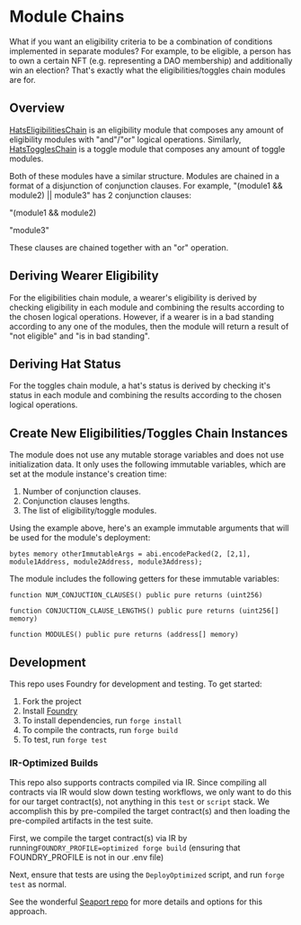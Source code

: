 # Module Chains

What if you want an eligibility criteria to be a combination of conditions implemented in separate modules? For example, to be eligible, a person has to own a certain NFT (e.g. representing a DAO membership) and additionally win an election? That's exactly what the eligibilities/toggles chain modules are for.

## Overview

[HatsEligibilitiesChain](https://github.com/Hats-Protocol/chain-modules/blob/main/src/HatsEligibilitiesChain.sol) is an eligibility module that composes any amount of eligibility modules with "and"/"or" logical operations. Similarly, [HatsTogglesChain](https://github.com/Hats-Protocol/chain-modules/blob/main/src/HatsTogglesChain.sol) is a toggle module that composes any amount of toggle modules.

Both of these modules have a similar structure. Modules are chained in a format of a disjunction of conjunction clauses. For example, "(module1 && module2) || module3" has 2 conjunction clauses:

"(module1 && module2)

"module3"

These clauses are chained together with an "or" operation.

## Deriving Wearer Eligibility

For the eligibilities chain module, a wearer's eligibility is derived by checking eligibility in each module and combining the results according to the chosen logical operations. However, if a wearer is in a bad standing according to any one of the modules, then the module will return a result of "not eligible" and "is in bad standing".

## Deriving Hat Status

For the toggles chain module, a hat's status is derived by checking it's status in each module and combining the results according to the chosen logical operations.

## Create New Eligibilities/Toggles Chain Instances

The module does not use any mutable storage variables and does not use initialization data. It only uses the following immutable variables, which are set at the module instance's creation time:

1. Number of conjunction clauses.
2. Conjunction clauses lengths.
3. The list of eligibility/toggle modules.

Using the example above, here's an example immutable arguments that will be used for the module's deployment:

```solidity
bytes memory otherImmutableArgs = abi.encodePacked(2, [2,1], module1Address, module2Address, module3Address);
```

The module includes the following getters for these immutable variables:

```solidity
function NUM_CONJUCTION_CLAUSES() public pure returns (uint256)

function CONJUCTION_CLAUSE_LENGTHS() public pure returns (uint256[] memory)

function MODULES() public pure returns (address[] memory)
```

## Development

This repo uses Foundry for development and testing. To get started:

1. Fork the project
2. Install [Foundry](https://book.getfoundry.sh/getting-started/installation)
3. To install dependencies, run `forge install`
4. To compile the contracts, run `forge build`
5. To test, run `forge test`

### IR-Optimized Builds

This repo also supports contracts compiled via IR. Since compiling all contracts via IR would slow down testing workflows, we only want to do this for our target contract(s), not anything in this `test` or `script` stack. We accomplish this by pre-compiled the target contract(s) and then loading the pre-compiled artifacts in the test suite.

First, we compile the target contract(s) via IR by running`FOUNDRY_PROFILE=optimized forge build` (ensuring that FOUNDRY_PROFILE is not in our .env file)

Next, ensure that tests are using the `DeployOptimized` script, and run `forge test` as normal.

See the wonderful [Seaport repo](https://github.com/ProjectOpenSea/seaport/blob/main/README.md#foundry-tests) for more details and options for this approach.
